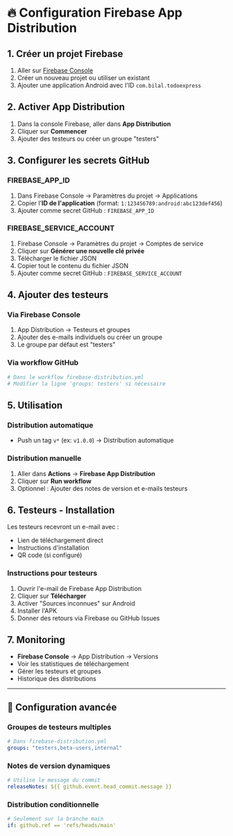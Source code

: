 # 🔥 Configuration Firebase App Distribution

## 1. Créer un projet Firebase

1. Aller sur [Firebase Console](https://console.firebase.google.com/)
2. Créer un nouveau projet ou utiliser un existant
3. Ajouter une application Android avec l'ID `com.bilal.todoexpress`

## 2. Activer App Distribution

1. Dans la console Firebase, aller dans **App Distribution**
2. Cliquer sur **Commencer**
3. Ajouter des testeurs ou créer un groupe "testers"

## 3. Configurer les secrets GitHub

### FIREBASE_APP_ID
1. Dans Firebase Console → Paramètres du projet → Applications
2. Copier l'**ID de l'application** (format: `1:123456789:android:abc123def456`)
3. Ajouter comme secret GitHub : `FIREBASE_APP_ID`

### FIREBASE_SERVICE_ACCOUNT
1. Firebase Console → Paramètres du projet → Comptes de service
2. Cliquer sur **Générer une nouvelle clé privée**
3. Télécharger le fichier JSON
4. Copier tout le contenu du fichier JSON
5. Ajouter comme secret GitHub : `FIREBASE_SERVICE_ACCOUNT`

## 4. Ajouter des testeurs

### Via Firebase Console
1. App Distribution → Testeurs et groupes
2. Ajouter des e-mails individuels ou créer un groupe
3. Le groupe par défaut est "testers"

### Via workflow GitHub
```yaml
# Dans le workflow firebase-distribution.yml
# Modifier la ligne 'groups: testers' si nécessaire
```

## 5. Utilisation

### Distribution automatique
- Push un tag `v*` (ex: `v1.0.0`) → Distribution automatique

### Distribution manuelle
1. Aller dans **Actions** → **Firebase App Distribution**
2. Cliquer sur **Run workflow**
3. Optionnel : Ajouter des notes de version et e-mails testeurs

## 6. Testeurs - Installation

Les testeurs recevront un e-mail avec :
- Lien de téléchargement direct
- Instructions d'installation
- QR code (si configuré)

### Instructions pour testeurs
1. Ouvrir l'e-mail de Firebase App Distribution
2. Cliquer sur **Télécharger**
3. Activer "Sources inconnues" sur Android
4. Installer l'APK
5. Donner des retours via Firebase ou GitHub Issues

## 7. Monitoring

- **Firebase Console** → App Distribution → Versions
- Voir les statistiques de téléchargement
- Gérer les testeurs et groupes
- Historique des distributions

---

## 🔧 Configuration avancée

### Groupes de testeurs multiples
```yaml
# Dans firebase-distribution.yml
groups: "testers,beta-users,internal"
```

### Notes de version dynamiques
```yaml
# Utilise le message du commit
releaseNotes: ${{ github.event.head_commit.message }}
```

### Distribution conditionnelle
```yaml
# Seulement sur la branche main
if: github.ref == 'refs/heads/main'
```